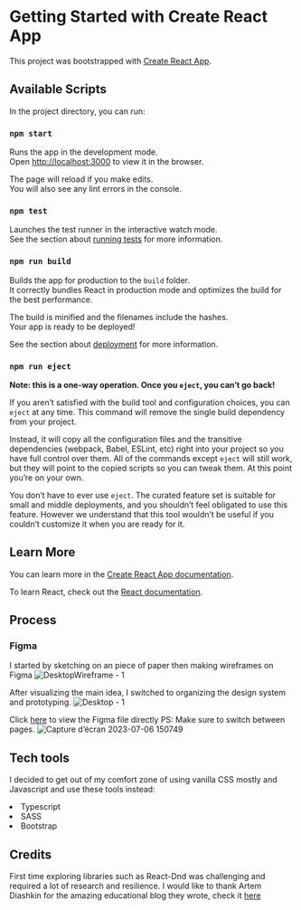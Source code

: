 # Getting Started with Create React App

This project was bootstrapped with [Create React App](https://github.com/facebook/create-react-app).

## Available Scripts

In the project directory, you can run:

### `npm start`

Runs the app in the development mode.\
Open [http://localhost:3000](http://localhost:3000) to view it in the browser.

The page will reload if you make edits.\
You will also see any lint errors in the console.

### `npm test`

Launches the test runner in the interactive watch mode.\
See the section about [running tests](https://facebook.github.io/create-react-app/docs/running-tests) for more information.

### `npm run build`

Builds the app for production to the `build` folder.\
It correctly bundles React in production mode and optimizes the build for the best performance.

The build is minified and the filenames include the hashes.\
Your app is ready to be deployed!

See the section about [deployment](https://facebook.github.io/create-react-app/docs/deployment) for more information.

### `npm run eject`

**Note: this is a one-way operation. Once you `eject`, you can’t go back!**

If you aren’t satisfied with the build tool and configuration choices, you can `eject` at any time. This command will remove the single build dependency from your project.

Instead, it will copy all the configuration files and the transitive dependencies (webpack, Babel, ESLint, etc) right into your project so you have full control over them. All of the commands except `eject` will still work, but they will point to the copied scripts so you can tweak them. At this point you’re on your own.

You don’t have to ever use `eject`. The curated feature set is suitable for small and middle deployments, and you shouldn’t feel obligated to use this feature. However we understand that this tool wouldn’t be useful if you couldn’t customize it when you are ready for it.

## Learn More

You can learn more in the [Create React App documentation](https://facebook.github.io/create-react-app/docs/getting-started).

To learn React, check out the [React documentation](https://reactjs.org/).

## Process
### Figma
I started by sketching on an piece of paper then making wireframes on Figma
![DesktopWireframe - 1](https://github.com/Hicham2012/Drag-and-Drop-Inputs/assets/99765449/bef2422b-9dd5-45f6-8b4f-31a939cd0eda)

After visualizing the main idea, I switched to organizing the design system and prototyping.
![Desktop - 1](https://github.com/Hicham2012/Drag-and-Drop-Inputs/assets/99765449/ec469799-8021-43dd-bda6-638f819892f3)

Click [here](https://www.figma.com/file/H1erQEAQaSBuKuIwIqN1TH/PayTic?type=design&node-id=8%3A112&mode=design&t=iQYsxZtwRjaiHPdB-1) to view the Figma file directly
PS: Make sure to switch between pages.
![Capture d’écran 2023-07-06 150749](https://github.com/Hicham2012/Drag-and-Drop-Inputs/assets/99765449/3c22ff03-c77d-4a54-b8d0-a6fccd0aa4c8)

## Tech tools

I decided to get out of my comfort zone of using vanilla CSS mostly and Javascript and use these tools instead: 
<li>Typescript</li>
<li>SASS</li>
<li>Bootstrap</li>

## Credits
First time exploring libraries such as React-Dnd was challenging and required a lot of research and resilience.
I would like to thank Artem Diashkin for the amazing educational blog they wrote, check it [here](https://medium.com/litslink/react-dnd-in-examples-ce509b25839d)
